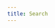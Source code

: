 ```yaml
---
title: Search
---
```



<div id="search"></div>


<script src="{{ '/_pagefind/pagefind-ui.js' | relative_url }}" type="text/javascript"></script>
<script>
    window.addEventListener('DOMContentLoaded', (event) => {
        new PagefindUI({ 
            element: "#search",
            openFilters: ['Kind','Skill']
         });
    });
</script>
